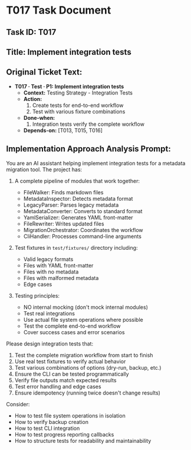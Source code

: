 # T017 Task Document

## Task ID: T017

## Title: Implement integration tests

## Original Ticket Text:
- **T017 · Test · P1: Implement integration tests**
    - **Context:** Testing Strategy - Integration Tests
    - **Action:**
        1. Create tests for end-to-end workflow
        2. Test with various fixture combinations
    - **Done‑when:**
        1. Integration tests verify the complete workflow
    - **Depends‑on:** [T013, T015, T016]

## Implementation Approach Analysis Prompt:
You are an AI assistant helping implement integration tests for a metadata migration tool. The project has:

1. A complete pipeline of modules that work together:
   - FileWalker: Finds markdown files
   - MetadataInspector: Detects metadata format
   - LegacyParser: Parses legacy metadata
   - MetadataConverter: Converts to standard format
   - YamlSerializer: Generates YAML front-matter
   - FileRewriter: Writes updated files
   - MigrationOrchestrator: Coordinates the workflow
   - CliHandler: Processes command-line arguments

2. Test fixtures in `test/fixtures/` directory including:
   - Valid legacy formats
   - Files with YAML front-matter
   - Files with no metadata
   - Files with malformed metadata
   - Edge cases

3. Testing principles:
   - NO internal mocking (don't mock internal modules)
   - Test real integrations
   - Use actual file system operations where possible
   - Test the complete end-to-end workflow
   - Cover success cases and error scenarios

Please design integration tests that:
1. Test the complete migration workflow from start to finish
2. Use real test fixtures to verify actual behavior
3. Test various combinations of options (dry-run, backup, etc.)
4. Ensure the CLI can be tested programmatically
5. Verify file outputs match expected results
6. Test error handling and edge cases
7. Ensure idempotency (running twice doesn't change results)

Consider:
- How to test file system operations in isolation
- How to verify backup creation
- How to test CLI integration
- How to test progress reporting callbacks
- How to structure tests for readability and maintainability
